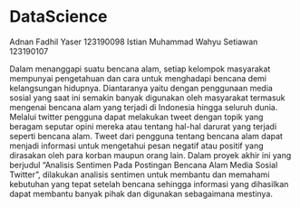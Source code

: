 # DataScience
Adnan Fadhil Yaser	123190098
Istian Muhammad Wahyu Setiawan 123190107

Dalam menanggapi suatu bencana alam, setiap kelompok masyarakat mempunyai pengetahuan dan cara untuk menghadapi bencana demi kelangsungan hidupnya. Diantaranya yaitu dengan penggunaan media sosial yang saat ini semakin banyak digunakan oleh masyarakat termasuk mengenai bencana alam yang terjadi di Indonesia hingga seluruh dunia.
Melalui twitter pengguna dapat melakukan tweet dengan topik yang beragam seputar opini mereka atau tentang hal-hal darurat yang terjadi seperti bencana alam. Tweet dari pengguna tentang bencana alam dapat menjadi informasi untuk mengetahui pesan negatif atau positif yang dirasakan oleh para korban maupun orang lain. Dalam proyek akhir ini yang berjudul “Analisis Sentimen Pada Postingan Bencana Alam Media Sosial Twitter”, dilakukan analisis sentimen untuk membantu dan memahami kebutuhan yang tepat setelah bencana sehingga informasi yang dihasilkan dapat membantu banyak pihak dan digunakan sebagaimana mestinya.
